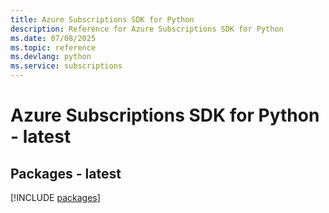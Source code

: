 ```yaml
---
title: Azure Subscriptions SDK for Python
description: Reference for Azure Subscriptions SDK for Python
ms.date: 07/08/2025
ms.topic: reference
ms.devlang: python
ms.service: subscriptions
---
```

# Azure Subscriptions SDK for Python - latest
## Packages - latest
[!INCLUDE [packages](subscriptions-index.md)]